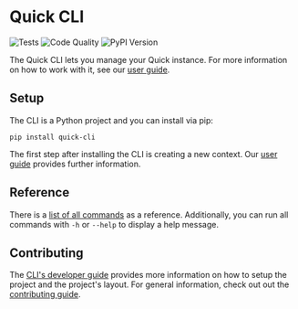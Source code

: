 # Quick CLI

![Tests](https://github.com/bakdata/quick-cli/workflows/Test%20quick-cli/badge.svg)
![Code Quality](https://github.com/bakdata/quick-cli/workflows/Code%20Quality/badge.svg)
![PyPI Version](https://img.shields.io/pypi/v/quick-cli?color=blue&label=PyPi%20Version)


The Quick CLI lets you manage your Quick instance.
For more information on how to work with it, see our [user guide](https://bakdata.github.io/quick/dev/user/).

## Setup

The CLI is a Python project and you can install via pip:
```shell
pip install quick-cli
```

The first step after installing the CLI is creating a new context.
Our [user guide](https://bakdata.github.io/quick/dev/user/getting-started/setup-cli/) provides further information.

## Reference

There is a [list of all commands](https://bakdata.github.io/quick/dev/user/reference/cli-commands/) as a reference.
Additionally, you can run all commands with `-h` or `--help` to display a help message.

## Contributing

The [CLI's developer guide](https://bakdata.github.io/quick/dev/developer/cli/) provides more information on how to setup the project and the project's layout.
For general information, check out out the [contributing guide](https://bakdata.github.io/quick/dev/developer/contributing/).
